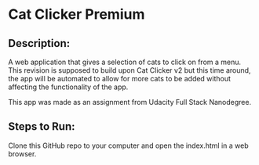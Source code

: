 # Cat Clicker Premium   


## Description:

A web application that gives a selection of cats to click on from a menu. This revision is supposed to build upon Cat Clicker v2 but this time around, the app will be automated to allow for more cats to be added without affecting the functionality of the app. 

This app was made as an assignment from Udacity Full Stack Nanodegree.


## Steps to Run:

Clone this GitHub repo to your computer and open the index.html in a web browser.